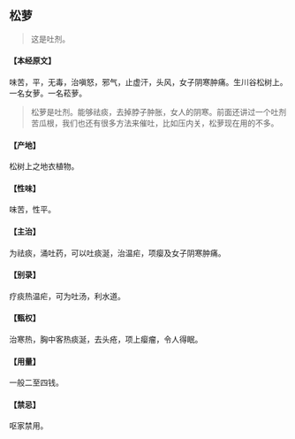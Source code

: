 ## 松萝

> 这是吐剂。

#### 【本经原文】
味苦，平，无毒，治嗔怒，邪气，止虚汗，头风，女子阴寒肿痛。生川谷松树上。一名女萝。一名菘萝。

> 松萝是吐剂。能够祛痰，去掉脖子肿胀，女人的阴寒。前面还讲过一个吐剂苦瓜根，我们也还有很多方法来催吐，比如压内关，松萝现在用的不多。

#### 【产地】
松树上之地衣植物。
#### 【性味】
味苦，性平。
#### 【主治】
为祛痰，涌吐药，可以吐痰涎，治温疟，项瘿及女子阴寒肿痛。
#### 【别录】
疗痰热温疟，可为吐汤，利水道。
#### 【甄权】
治寒热，胸中客热痰涎，去头疮，项上瘿瘤，令人得眠。
#### 【用量】
一般二至四钱。
#### 【禁忌】
呕家禁用。